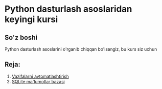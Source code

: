 # Python dasturlash asoslaridan keyingi kursi
## So'z boshi
Python dasturlash asoslarini o'rganib chiqqan bo'lsangiz, bu kurs siz uchun  
## Reja:

1. [Vazifalarni avtomatlashtirish](1.%20Vazifalarni%20avtomatlashtirish)
2. [SQLite ma'lumotlar bazasi](https://github.com/Oybeklinux/Foundation_exercices/tree/main/24.%20SQLite.%20CRUD)
